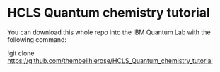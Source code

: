 # HCLS Quantum chemistry tutorial

You can download this whole repo into the IBM Quantum Lab with the following command:


!git clone https://github.com/thembelihlerose/HCLS_Quantum_chemistry_tutorial

